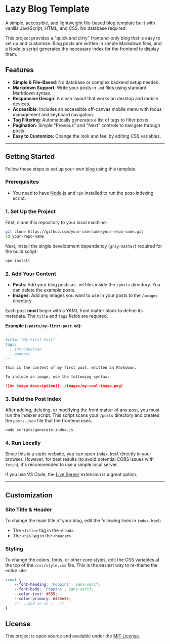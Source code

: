 # Lazy Blog Template

A simple, accessible, and lightweight file-based blog template built with vanilla JavaScript, HTML, and CSS. No database required.

This project provides a "quick and dirty" frontend-only blog that is easy to set up and customize. Blog posts are written in simple Markdown files, and a Node.js script generates the necessary index for the frontend to display them.

## Features

- **Simple & File-Based**: No database or complex backend setup needed.
- **Markdown Support**: Write your posts in `.md` files using standard Markdown syntax.
- **Responsive Design**: A clean layout that works on desktop and mobile devices.
- **Accessible**: Includes an accessible off-canvas mobile menu with focus management and keyboard navigation.
- **Tag Filtering**: Automatically generates a list of tags to filter posts.
- **Pagination**: Simple "Previous" and "Next" controls to navigate through posts.
- **Easy to Customize**: Change the look and feel by editing CSS variables.

---

## Getting Started

Follow these steps to set up your own blog using this template.

### Prerequisites

- You need to have [Node.js](https://nodejs.org/) and `npm` installed to run the post-indexing script.

### 1. Set Up the Project

First, clone this repository to your local machine:

```bash
git clone https://github.com/your-username/your-repo-name.git
cd your-repo-name
```

Next, install the single development dependency (`gray-matter`) required for the build script:

```bash
npm install
```

### 2. Add Your Content

- **Posts**: Add your blog posts as `.md` files inside the `/posts` directory. You can delete the example posts.
- **Images**: Add any images you want to use in your posts to the `/images` directory.

Each post **must** begin with a YAML front matter block to define its metadata. The `title` and `tags` fields are required.

**Example (`/posts/my-first-post.md`):**

```markdown
---
title: "My First Post"
tags:
  - introduction
  - general
---

This is the content of my first post, written in Markdown.

To include an image, use the following syntax:

![An image description](../images/my-cool-image.png)
```

### 3. Build the Post Index

After adding, deleting, or modifying the front matter of any post, you must run the indexer script. This script scans your `/posts` directory and creates the `posts.json` file that the frontend uses.

```bash
node scripts/generate-index.js
```

### 4. Run Locally

Since this is a static website, you can open `index.html` directly in your browser. However, for best results (to avoid potential CORS issues with `fetch`), it's recommended to use a simple local server.

If you use VS Code, the [Live Server](https://marketplace.visualstudio.com/items?itemName=ritwickdey.LiveServer) extension is a great option.

---

## Customization

### Site Title & Header

To change the main title of your blog, edit the following lines in `index.html`:

- The `<title>` tag in the `<head>`.
- The `<h1>` tag in the `<header>`.

### Styling

To change the colors, fonts, or other core styles, edit the CSS variables at the top of the `/css/style.css` file. This is the easiest way to re-theme the entire site.

```css
:root {
    --font-heading: 'Poppins', sans-serif;
    --font-body: 'Poppins', sans-serif;
    --color-text: #555;
    --color-primary: #355e5e;
    /* ...and so on ... */
}
```

## License

This project is open source and available under the [MIT License](LICENSE).
